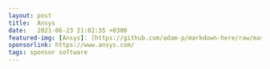 ```yaml
---
layout: post
title:  Ansys
date:   2021-06-23 21:02:35 +0300
featured-img: [Ansys]: [https://github.com/adam-p/markdown-here/raw/master/src/common/images/icon48.png](https://github.com/UofMWindEnergyDesign/WEDesignWebsite/blob/211dba643352339b7b79e6d4c0314a6faf33beb8/assets/img/posts/SponsorImages/ansys_logo.jpg) "Ansys"
sponsorlink: https://www.ansys.com/
tags: sponsor software
---
```

